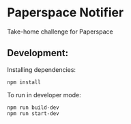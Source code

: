 # Paperspace Notifier
Take-home challenge for Paperspace

## Development:

Installing dependencies: 

```
npm install
```

To run in developer mode: 

```
npm run build-dev
npm run start-dev
```